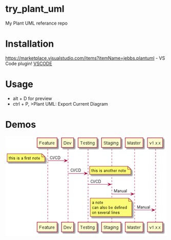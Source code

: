 # try_plant_uml
 My Plant UML referance repo

# Installation

https://marketplace.visualstudio.com/items?itemName=jebbs.plantuml - VS Code plugin!
[VSCODE](https://marketplace.visualstudio.com/items?itemName=jebbs.plantuml)

# Usage

* alt + D for preview
* ctrl + P, >Plant UML: Export Current Diagram

# Demos




![GitFlow Sequence Diagram](https://raw.githubusercontent.com/Tomvictor/try_plant_uml/d68438bdb94aaa2aec0fb1d8c75239e28439c894/out/src/sequence_diagram_git_flow/sequence_diagram_git_flow.png)